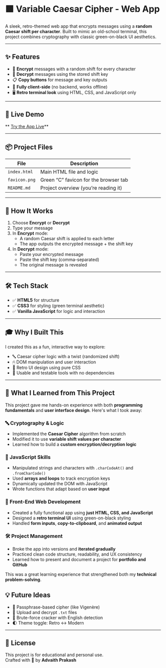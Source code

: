 # 🟩 Variable Caesar Cipher - Web App

A sleek, retro-themed web app that encrypts messages using a **random Caesar shift per character**. Built to mimic an old-school terminal, this project combines cryptography with classic green-on-black UI aesthetics.

---

## ✨ Features

- 🔐 **Encrypt** messages with a random shift for every character
- 🧠 **Decrypt** messages using the stored shift key
- 📋 **Copy buttons** for message and key outputs
- 💾 **Fully client-side** (no backend, works offline)
- 🖥️ **Retro terminal look** using HTML, CSS, and JavaScript only

---

## 🚀 Live Demo

** [Try the App Live](https://advaithprakash.github.io/CeasarCipher/CeasarCipher.html)**

---

## 📦 Project Files

| File            | Description                          |
|-----------------|--------------------------------------|
| `index.html`    | Main HTML file and logic             |
| `favicon.png`   | Green “C” favicon for the browser tab |
| `README.md`     | Project overview (you’re reading it) |

---

## 🧠 How It Works

1. Choose **Encrypt** or **Decrypt**
2. Type your message
3. In **Encrypt** mode:
   - A random Caesar shift is applied to each letter
   - The app outputs the encrypted message + the shift key
4. In **Decrypt** mode:
   - Paste your encrypted message
   - Paste the shift key (comma-separated)
   - The original message is revealed


---

## 🛠 Tech Stack

- ✅ **HTML5** for structure
- ✅ **CSS3** for styling (green terminal aesthetic)
- ✅ **Vanilla JavaScript** for logic and interaction

---

## 🎓 Why I Built This

I created this as a fun, interactive way to explore:
- 🔤 Caesar cipher logic with a twist (randomized shift)
- 🖱 DOM manipulation and user interaction
- 🎨 Retro UI design using pure CSS
- 🧪 Usable and testable tools with no dependencies

---

## 📘 What I Learned from This Project

This project gave me hands-on experience with both **programming fundamentals** and **user interface design**. Here's what I took away:

### 🔤 Cryptography & Logic
- Implemented the **Caesar Cipher** algorithm from scratch
- Modified it to use **variable shift values per character**
- Learned how to build a **custom encryption/decryption logic**

### 🧠 JavaScript Skills
- Manipulated strings and characters with `.charCodeAt()` and `.fromCharCode()`
- Used **arrays and loops** to track encryption keys
- Dynamically updated the DOM with JavaScript
- Wrote functions that adapt based on **user input**

### 🎨 Front-End Web Development
- Created a fully functional app using **just HTML, CSS, and JavaScript**
- Designed a **retro terminal UI** using green-on-black styling
- Handled **form inputs**, **copy-to-clipboard**, and **animated output**

### 🛠 Project Management
- Broke the app into versions and **iterated gradually**
- Practiced clean code structure, readability, and UX consistency
- Learned how to present and document a project for **portfolio and GitHub**

This was a great learning experience that strengthened both my **technical problem-solving**.


## 💡 Future Ideas

- 🔑 Passphrase-based cipher (like Vigenère)
- 📄 Upload and decrypt `.txt` files
- 🧠 Brute-force cracker with English detection
- 🌓 Theme toggle: Retro ↔ Modern


---

## 📄 License

This project is for educational and personal use.  
Crafted with 💚 by **Advaith Prakash**

